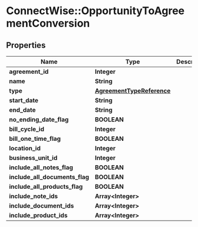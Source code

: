 # ConnectWise::OpportunityToAgreementConversion

## Properties
Name | Type | Description | Notes
------------ | ------------- | ------------- | -------------
**agreement_id** | **Integer** |  | [optional] 
**name** | **String** |  | [optional] 
**type** | [**AgreementTypeReference**](AgreementTypeReference.md) |  | [optional] 
**start_date** | **String** |  | [optional] 
**end_date** | **String** |  | [optional] 
**no_ending_date_flag** | **BOOLEAN** |  | [optional] 
**bill_cycle_id** | **Integer** |  | [optional] 
**bill_one_time_flag** | **BOOLEAN** |  | [optional] 
**location_id** | **Integer** |  | [optional] 
**business_unit_id** | **Integer** |  | [optional] 
**include_all_notes_flag** | **BOOLEAN** |  | [optional] 
**include_all_documents_flag** | **BOOLEAN** |  | [optional] 
**include_all_products_flag** | **BOOLEAN** |  | [optional] 
**include_note_ids** | **Array&lt;Integer&gt;** |  | [optional] 
**include_document_ids** | **Array&lt;Integer&gt;** |  | [optional] 
**include_product_ids** | **Array&lt;Integer&gt;** |  | [optional] 


